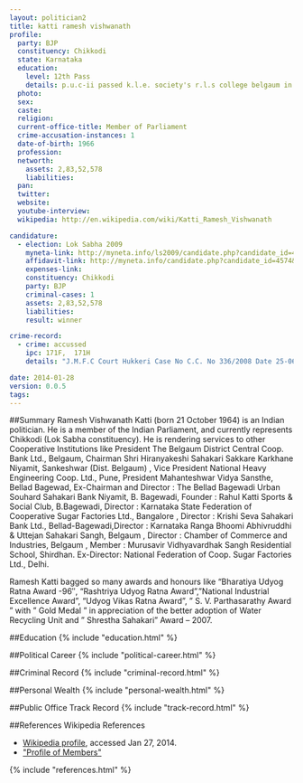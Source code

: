 ```yaml
---
layout: politician2
title: katti ramesh vishwanath
profile: 
  party: BJP
  constituency: Chikkodi
  state: Karnataka
  education: 
    level: 12th Pass
    details: p.u.c-ii passed k.l.e. society's r.l.s college belgaum in 1984-85
  photo: 
  sex: 
  caste: 
  religion: 
  current-office-title: Member of Parliament
  crime-accusation-instances: 1
  date-of-birth: 1966
  profession: 
  networth: 
    assets: 2,83,52,578
    liabilities: 
  pan: 
  twitter: 
  website: 
  youtube-interview: 
  wikipedia: http://en.wikipedia.com/wiki/Katti_Ramesh_Vishwanath

candidature: 
  - election: Lok Sabha 2009
    myneta-link: http://myneta.info/ls2009/candidate.php?candidate_id=4574
    affidavit-link: http://myneta.info/candidate.php?candidate_id=4574&scan=original
    expenses-link: 
    constituency: Chikkodi 
    party: BJP
    criminal-cases: 1
    assets: 2,83,52,578
    liabilities: 
    result: winner 

crime-record: 
  - crime: accussed
    ipc: 171F,  171H
    details: "J.M.F.C Court Hukkeri Case No C.C. No 336/2008 Date 25-06-2008" 

date: 2014-01-28
version: 0.0.5
tags: 
---
```

##Summary
Ramesh Vishwanath Katti (born 21 October 1964) is an Indian politician. He is a member of the Indian Parliament, and currently represents Chikkodi (Lok Sabha constituency). He is rendering services to other Cooperative Institutions like President The Belgaum District Central Coop. Bank Ltd., Belgaum, Chairman Shri Hiranyakeshi Sahakari Sakkare Karkhane Niyamit, Sankeshwar (Dist. Belgaum) , Vice President National Heavy Engineering Coop. Ltd., Pune, President Mahanteshwar Vidya Sansthe, Bellad Bagewad, Ex-Chairman and Director : The Bellad Bagewadi Urban Souhard Sahakari Bank Niyamit, B. Bagewadi, Founder : Rahul Katti Sports & Social Club, B.Bagewadi, Director : Karnataka State Federation of Cooperative Sugar Factories Ltd., Bangalore , Director : Krishi Seva Sahakari Bank Ltd., Bellad-Bagewadi,Director : Karnataka Ranga Bhoomi Abhivruddhi & Uttejan Sahakari Sangh, Belgaum , Director : Chamber of Commerce and Industries, Belgaum , Member : Murusavir Vidhyavardhak Sangh Residential School, Shirdhan. Ex-Director: National Federation of Coop. Sugar Factories Ltd., Delhi.

Ramesh Katti bagged so many awards and honours like “Bharatiya Udyog Ratna Award -96″, “Rashtriya Udyog Ratna Award”,”National Industrial Excellence Award”, “Udyog Vikas Ratna Award”, ” S. V. Parthasarathy Award ” with ” Gold Medal ” in appreciation of the better adoption of Water Recycling Unit and ” Shrestha Sahakari” Award – 2007.


##Education
{% include "education.html" %}


##Political Career
{% include "political-career.html" %}


##Criminal Record
{% include "criminal-record.html" %}


##Personal Wealth
{% include "personal-wealth.html" %}


##Public Office Track Record
{% include "track-record.html" %}


##References
Wikipedia References
- [Wikipedia profile]({{page.profile.wikipedia}}), accessed Jan 27, 2014.
- ["Profile of Members"][wiki1]

[wiki1]: http://164.100.47.132/LssNew/Members/Biography.aspx?mpsno=4296


{% include "references.html" %}